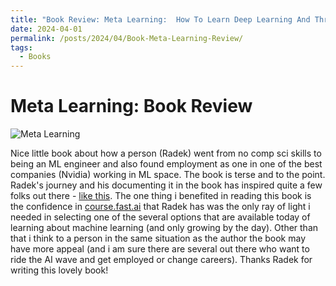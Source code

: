 ```yaml
---
title: "Book Review: Meta Learning:  How To Learn Deep Learning And Thrive In The Digital World"
date: 2024-04-01
permalink: /posts/2024/04/Book-Meta-Learning-Review/
tags:
  - Books
---
```

Meta Learning:  Book Review
======
![Meta Learning]("/images/meta-learning.png")

Nice little book about how a person (Radek) went from no comp sci skills to being an ML engineer and also found employment as one in one of the best companies (Nvidia) working in ML space. The book is terse and to the point. Radek's journey and his documenting it in the book has inspired quite a few folks out there - <a href="https://medium.com/@marsgrins/notes-on-meta-learning-by-radek-osmulski-4ece2cf29739">like this</a>. The one thing i benefited in reading this book is the confidence in <a href="https://course.fast.ai">course.fast.ai</a> that Radek has was the only ray of light i needed in selecting one of the several options that are available today of learning about machine learning (and only growing by the day). Other than that i think to a person in the same situation as the author the book may have more appeal (and i am sure there are several out there who want to ride the AI wave and get employed or change careers). Thanks Radek for writing this lovely book!
